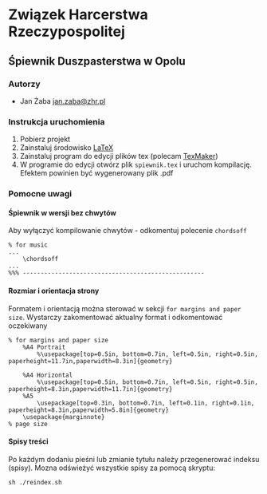 
# Związek Harcerstwa Rzeczypospolitej
## Śpiewnik Duszpasterstwa w Opolu

### Autorzy
* Jan  Żaba [jan.zaba@zhr.pl](mailto:jan.zaba@zhr.pl)


### Instrukcja uruchomienia
1. Pobierz projekt
2. Zainstaluj środowisko [LaTeX](https://www.latex-project.org/get/)
3. Zainstaluj program do edycji plików tex (polecam [TexMaker](https://www.xm1math.net/texmaker/))
4. W programie do edycji otwórz plik `spiewnik.tex` i uruchom kompilację. Efektem powinien być wygenerowany plik .pdf


### Pomocne uwagi
#### Śpiewnik w wersji bez chwytów
Aby wyłączyć kompilowanie chwytów - odkomentuj polecenie `chordsoff`
```
% for music 
...
	\chordsoff
...
%%% ---------------------------------------------------
```

#### Rozmiar i orientacja strony
Formatem i orientacją można sterować w sekcji `for margins and paper size`.
Wystarczy zakomentować aktualny format i odkomentować oczekiwany

```
% for margins and paper size
	%A4 Portrait
		%\usepackage[top=0.5in, bottom=0.7in, left=0.5in, right=0.5in, paperheight=11.7in,paperwidth=8.3in]{geometry}
		
	%A4 Horizontal
		%\usepackage[top=0.5in, bottom=0.7in, left=0.5in, right=0.5in, paperheight=8.3in,paperwidth=11.7in]{geometry}	
	%A5
		\usepackage[top=0.3in, bottom=0.7in, left=0.1in, right=0.1in, paperheight=8.3in,paperwidth=5.8in]{geometry}
	\usepackage{marginnote}
% page size
```

#### Spisy treści
Po każdym dodaniu pieśni lub zmianie tytułu należy przegenerować indeksu (spisy). 
Mozna odświeżyć wszystkie spisy za pomocą skryptu:

```
sh ./reindex.sh
```
